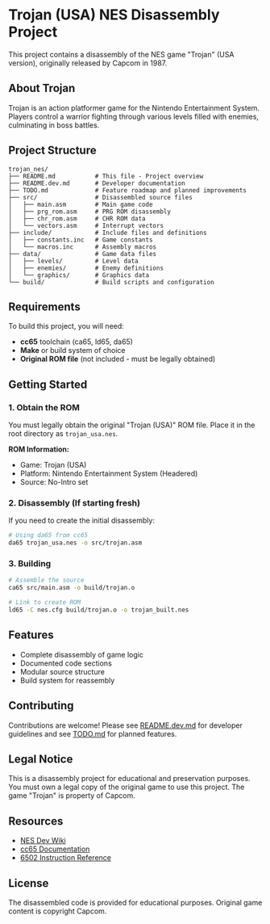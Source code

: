 # Trojan (USA) NES Disassembly Project

This project contains a disassembly of the NES game "Trojan" (USA version), originally released by Capcom in 1987.

## About Trojan

Trojan is an action platformer game for the Nintendo Entertainment System. Players control a warrior fighting through various levels filled with enemies, culminating in boss battles.

## Project Structure

```
trojan_nes/
├── README.md           # This file - Project overview
├── README.dev.md       # Developer documentation
├── TODO.md             # Feature roadmap and planned improvements
├── src/                # Disassembled source files
│   ├── main.asm        # Main game code
│   ├── prg_rom.asm     # PRG ROM disassembly
│   ├── chr_rom.asm     # CHR ROM data
│   └── vectors.asm     # Interrupt vectors
├── include/            # Include files and definitions
│   ├── constants.inc   # Game constants
│   └── macros.inc      # Assembly macros
├── data/               # Game data files
│   ├── levels/         # Level data
│   ├── enemies/        # Enemy definitions
│   └── graphics/       # Graphics data
└── build/              # Build scripts and configuration

```

## Requirements

To build this project, you will need:

- **cc65** toolchain (ca65, ld65, da65)
- **Make** or build system of choice
- **Original ROM file** (not included - must be legally obtained)

## Getting Started

### 1. Obtain the ROM

You must legally obtain the original "Trojan (USA)" ROM file. Place it in the root directory as `trojan_usa.nes`.

**ROM Information:**
- Game: Trojan (USA)
- Platform: Nintendo Entertainment System (Headered)
- Source: No-Intro set

### 2. Disassembly (If starting fresh)

If you need to create the initial disassembly:

```bash
# Using da65 from cc65
da65 trojan_usa.nes -o src/trojan.asm
```

### 3. Building

```bash
# Assemble the source
ca65 src/main.asm -o build/trojan.o

# Link to create ROM
ld65 -C nes.cfg build/trojan.o -o trojan_built.nes
```

## Features

- Complete disassembly of game logic
- Documented code sections
- Modular source structure
- Build system for reassembly

## Contributing

Contributions are welcome! Please see [README.dev.md](README.dev.md) for developer guidelines and see [TODO.md](TODO.md) for planned features.

## Legal Notice

This is a disassembly project for educational and preservation purposes. You must own a legal copy of the original game to use this project. The game "Trojan" is property of Capcom.

## Resources

- [NES Dev Wiki](https://www.nesdev.org/wiki/)
- [cc65 Documentation](https://cc65.github.io/)
- [6502 Instruction Reference](http://www.6502.org/tutorials/6502opcodes.html)

## License

The disassembled code is provided for educational purposes. Original game content is copyright Capcom.